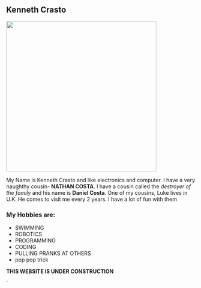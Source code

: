 ## Kenneth Crasto  
<img src="http://wallpapercave.com/wp/yxedRFW.jpg" width="400">

My Name is Kenneth Crasto and like electronics and computer. I have a very naughthy cousin- **NATHAN COSTA**. 
I have a cousin called the _destroyer of the family_ and his name is **Daniel Costa**. One of my cousins, Luke lives in U.K. He comes to visit me every 2 years. I have a lot of fun with them 


### My Hobbies are:
* SWIMMING
* ROBOTICS
* PROGRAMMING
* CODING
* PULLING PRANKS AT OTHERS
 * pop pop trick



**THIS WEBSITE IS UNDER CONSTRUCTION**


`
